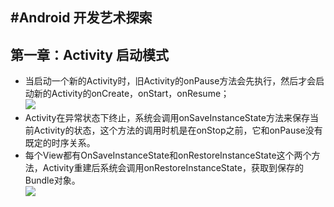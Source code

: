 #Android 开发艺术探索  
---
## 第一章：Activity 启动模式  
* 当启动一个新的Activity时，旧Activity的onPause方法会先执行，然后才会启动新的Activity的onCreate，onStart，onResume；  
![](http://i.imgur.com/KGtVEmo.png)   
* Activity在异常状态下终止，系统会调用onSaveInstanceState方法来保存当前Activity的状态，这个方法的调用时机是在onStop之前，它和onPause没有既定的时序关系。
* 每个View都有OnSaveInstanceState和onRestoreInstanceState这个两个方法，Activity重建后系统会调用onRestoreInstanceState，获取到保存的Bundle对象。  
![](http://i.imgur.com/5keSn4K.png)   


